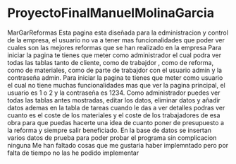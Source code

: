# ProyectoFinalManuelMolinaGarcia
MarGarReformas
Esta pagina esta diseñada para la edministracion y control de la empresa, el usuario no va a tener mas funcionalidades que poder ver cuales son las mejores reformas que se han realizado en la empresa
Para iniciar la pagina te tienes que meter como administrador el cual podra ver todas las tablas tanto de cliente, como de trabajdor , como de reforma, como de materiales, como de parte de trabajdor con el usuario admin y la contraseña admin.
Para iniciar la pagina te tienes que meter como usuario el cual no tiene muchas funcionalidades mas que ver la pagina principal, el usuario es 1 o 2 y la contraseña es 1234.
Como administrador puedes ver todas las tablas antes mostradas, editar los datos, eliminar datos y añadir datos ademas en la tabla de tareas cuando le das a ver detalles podras ver cuanto es el coste de los materiales y el coste de los trabajadores de esa obra para que puedas hacerte una idea de cuanto poner de presupuesto a la reforma y siempre salir beneficiado.
En la base de datos se insertan varios datos de prueba para poder probar el programa sin complicacion ninguna
Me han faltado cosas que me gustaria haber implemntado pero por falta de tiempo no las he podido implementar
